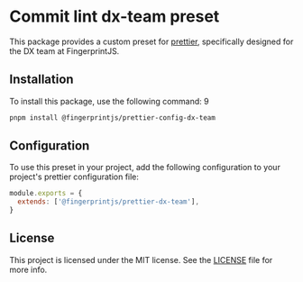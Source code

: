 # Commit lint dx-team preset

This package provides a custom preset
for [prettier](https://github.com/prettier/prettier), specifically designed
for the DX team at FingerprintJS.

## Installation

To install this package, use the following command:
9

```bash
pnpm install @fingerprintjs/prettier-config-dx-team
```

## Configuration

To use this preset in your project, add the following configuration to your project's prettier configuration file:

```js
module.exports = {
  extends: ['@fingerprintjs/prettier-dx-team'],
}

```

## License

This project is licensed under the MIT license. See
the [LICENSE](https://github.com/fingerprintjs/dx-team-toolkit/blob/main/LICENSE) file for more info.
